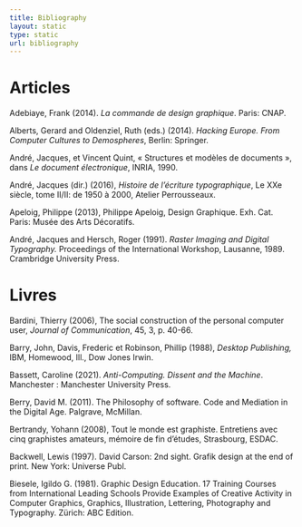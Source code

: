 ```yaml
---
title: Bibliography
layout: static
type: static
url: bibliography
---
```



# Articles

Adebiaye, Frank (2014). *La commande de design graphique*. Paris: CNAP.

Alberts, Gerard and Oldenziel, Ruth (eds.) (2014). *Hacking Europe. From Computer Cultures to Demospheres*, Berlin: Springer. 

André, Jacques, et Vincent Quint, « Structures et modèles de documents », dans *Le document électronique*, INRIA, 1990.

André, Jacques (dir.) (2016), *Histoire de l’écriture typographique*, Le XXe siècle, tome II/II: de 1950 à 2000, Atelier Perrousseaux. 

Apeloig, Philippe (2013), Philippe Apeloig, Design Graphique. Exh. Cat. Paris: Musée des Arts Décoratifs.

André, Jacques and Hersch, Roger (1991). *Raster Imaging and Digital Typography.* Proceedings of the International Workshop, Lausanne, 1989. Crambridge University Press.  


# Livres



Bardini, Thierry (2006), The social construction of the personal computer user, *Journal of Communication*, 45, 3, p. 40-66.

Barry, John, Davis, Frederic et Robinson, Phillip (1988), *Desktop Publishing,* IBM, Homewood, Ill., Dow Jones Irwin.

Bassett, Caroline (2021). *Anti-Computing. Dissent and the Machine*. Manchester : Manchester University Press.

Berry, David M. (2011). The Philosophy of software. Code and Mediation in the Digital Age. Palgrave, McMillan.

Bertrandy, Yohann (2008), Tout le monde est graphiste. Entretiens avec cinq graphistes amateurs, mémoire de fin d’études, Strasbourg, ESDAC. 

Backwell, Lewis (1997). David Carson: 2nd sight. Grafik design at the end of print. New York: Universe Publ. 

Biesele, Igildo G. (1981). Graphic Design Education. 17 Training Courses from International Leading Schools Provide Examples of Creative Activity in Computer Graphics, Graphics, Illustration, Lettering, Photography and Typography. Zürich: ABC Edition.
